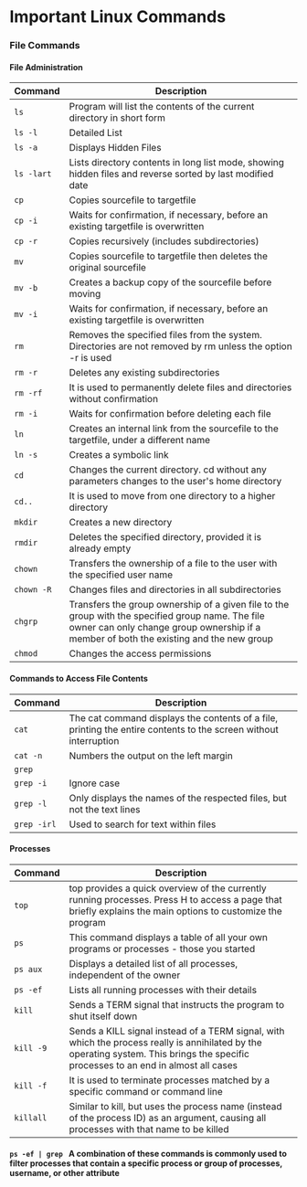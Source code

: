 # Important Linux Commands

### File Commands
#### File Administration
| Command | Description |
| ------- | ----------- |
| `ls` | Program will list the contents of the current directory in short form |
| `ls -l` | Detailed List |
| `ls -a` | Displays Hidden Files |
| `ls -lart` | Lists directory contents in long list mode, showing hidden files and reverse sorted by last modified date |
| `cp` | Copies sourcefile to targetfile |
| `cp -i` | Waits for confirmation, if necessary, before an existing targetfile is overwritten |
| `cp -r` | Copies recursively (includes subdirectories) |
| `mv` | Copies sourcefile to targetfile then deletes the original sourcefile |
| `mv -b` | Creates a backup copy of the sourcefile before moving |
| `mv -i` | Waits for confirmation, if necessary, before an existing targetfile is overwritten |
| `rm` | Removes the specified files from the system. Directories are not removed by rm unless the option -r is used |
| `rm -r` | Deletes any existing subdirectories |
| `rm -rf` | It is used to permanently delete files and directories without confirmation |
| `rm -i` | Waits for confirmation before deleting each file |
| `ln` | Creates an internal link from the sourcefile to the targetfile, under a different name |
| `ln -s` | Creates a symbolic link |
| `cd` | Changes the current directory. cd without any parameters changes to the user's home directory |
| `cd..` | It is used to move from one directory to a higher directory |
| `mkdir` | Creates a new directory |
| `rmdir` | Deletes the specified directory, provided it is already empty |
| `chown` | Transfers the ownership of a file to the user with the specified user name |
| `chown -R` | Changes files and directories in all subdirectories |
| `chgrp ` | Transfers the group ownership of a given file to the group with the specified group name. The file owner can only change group ownership if a member of both the existing and the new group |
| `chmod` | Changes the access permissions |

#### Commands to Access File Contents
| Command | Description |
| ------- | ----------- |
| `cat` | The cat command displays the contents of a file, printing the entire contents to the screen without interruption |
| `cat -n` | Numbers the output on the left margin |
| `grep` | | The grep command finds a specific searchstring in specified file(s). If the search string is found, the command display the line in which the searchstring was found along with the file name |
| `grep -i` | Ignore case |
| `grep -l` | Only displays the names of the respected files, but not the text lines |
| `grep -irl` | Used to search for text within files |

#### Processes
| Command | Description |
| ------- | ----------- |
| `top` | top provides a quick overview of the currently running processes. Press H to access a page that briefly explains the main options to customize the program |
| `ps` | This command displays a table of all your own programs or processes - those you started |
| `ps aux` | Displays a detailed list of all processes, independent of the owner |
| `ps -ef` | Lists all running processes with their details |
| `kill` | Sends a TERM signal that instructs the program to shut itself down |
| `kill -9` | Sends a KILL signal instead of a TERM signal, with which the process really is annihilated by the operating system. This brings the specific processes to an end in almost all cases |
| `kill -f` | It is used to terminate processes matched by a specific command or command line |
| `killall` | Similar to kill, but uses the process name (instead of the process ID) as an argument, causing all processes with that name to be killed |

#### `ps -ef | grep ` A combination of these commands is commonly used to filter processes that contain a specific process or group of processes, username, or other attribute


